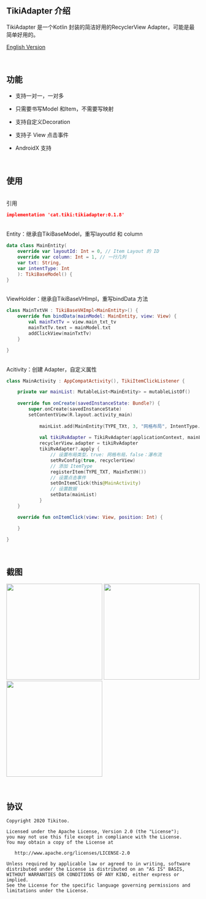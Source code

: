 ## TikiAdapter 介绍

TikiAdapter 是一个Kotlin 封装的简洁好用的RecyclerView Adapter。可能是最简单好用的。


[English Version](https://github.com/Tikitoo/TikiAdapter)

<br />

## 功能

- 支持一对一，一对多

- 只需要书写Model 和Item，不需要写映射

- 支持自定义Decoration

- 支持子 View 点击事件

- AndroidX 支持



<br />

## 使用


<br />
引用

```json
implementation 'cat.tiki:tikiadapter:0.1.8'
```


<br />
Entity：继承自TikiBaseModel，重写layoutId 和 column

```kotlin
data class MainEntity(
    override var layoutId: Int = 0, // Item Layout 的 ID
    override var column: Int = 1, // 一行几列
    var txt: String,
    var intentType: Int
    ): TikiBaseModel() {
}
```

<br />
ViewHolder：继承自TikiBaseVHImpl<T>，重写bindData 方法

```kotlin
class MainTxtVH : TikiBaseVHImpl<MainEntity>() {
    override fun bindData(mainModel: MainEntity, view: View) {
        val mainTxtTv = view.main_txt_tv
        mainTxtTv.text = mainModel.txt
        addClickView(mainTxtTv)
    }

}
```


<br />
Acitivity：创建 Adapter，自定义属性

```kotlin
class MainActivity : AppCompatActivity(), TikiItemClickListener {

    private var mainList: MutableList<MainEntity> = mutableListOf()
    
    override fun onCreate(savedInstanceState: Bundle?) {
        super.onCreate(savedInstanceState)
        setContentView(R.layout.activity_main)
    
            mainList.add(MainEntity(TYPE_TXt, 3, "网格布局", IntentType.TYPE_GRID))
    
            val tikiRvAdapter = TikiRvAdapter(applicationContext, mainList)
            recyclerView.adapter = tikiRvAdapter
            tikiRvAdapter?.apply {
                // 设置布局类型，true: 网格布局，false：瀑布流
                setRvConfig(true, recyclerView)
                // 添加 ItemType
                registerItem(TYPE_TXT, MainTxtVH()) 
                // 设置点击事件
                setOnItemClick(this@MainActivity) 
                // 设置数据
                setData(mainList) 
            }
    }

    override fun onItemClick(view: View, position: Int) {

    }

}
```

<br />

## 截图

<img src="https://tva1.sinaimg.cn/large/006tNbRwgy1garm7vehpmj30u01t0ael.jpg" width=250/> <img src="https://tva1.sinaimg.cn/large/006tNbRwgy1garm89f8dzj30u01t01kx.jpg" width=250/> <img src="https://tva1.sinaimg.cn/large/006tNbRwgy1garm848n8tj30u01t0nat.jpg" width=250/>



<br />

## 协议

    Copyright 2020 Tikitoo.
    
    Licensed under the Apache License, Version 2.0 (the "License");
    you may not use this file except in compliance with the License.
    You may obtain a copy of the License at
    
       http://www.apache.org/licenses/LICENSE-2.0
    
    Unless required by applicable law or agreed to in writing, software
    distributed under the License is distributed on an "AS IS" BASIS,
    WITHOUT WARRANTIES OR CONDITIONS OF ANY KIND, either express or implied.
    See the License for the specific language governing permissions and
    limitations under the License.